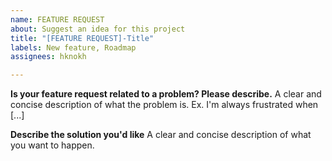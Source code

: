```yaml
---
name: FEATURE REQUEST
about: Suggest an idea for this project
title: "[FEATURE REQUEST]-Title"
labels: New feature, Roadmap
assignees: hknokh

---
```


**Is your feature request related to a problem? Please describe.**
A clear and concise description of what the problem is. Ex. I'm always frustrated when [...]

**Describe the solution you'd like**
A clear and concise description of what you want to happen.
